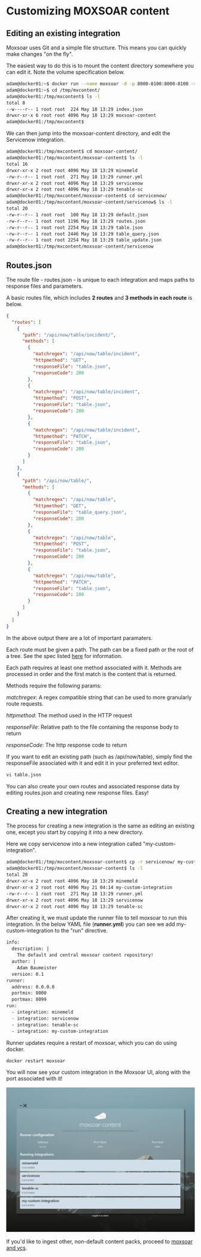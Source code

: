 # Customizing MOXSOAR content

## Editing an existing integration
Moxsoar uses Git and a simple file structure. This means you can quickly make changes "on the fly".

The easiest way to do this is to mount the content directory somewhere you can edit it. Note the volume specification below.

```bash
adam@docker01:~$ docker run --name moxsoar -d -p 8000-8100:8000-8100 -v /tmp/mxcontent:/etc/moxsoar/content abigserve/moxsoar
adam@docker01:~$ cd /tmp/mxcontent/
adam@docker01:/tmp/mxcontent$ ls -l
total 8
--w----r-- 1 root root  224 May 18 13:29 index.json
drwxr-xr-x 6 root root 4096 May 18 13:29 moxsoar-content
adam@docker01:/tmp/mxcontent$

```

We can then jump into the moxsoar-content directory, and edit the Servicenow integration.

```bash
adam@docker01:/tmp/mxcontent$ cd moxsoar-content/
adam@docker01:/tmp/mxcontent/moxsoar-content$ ls -l
total 16
drwxr-xr-x 2 root root 4096 May 18 13:29 minemeld
-rw-r--r-- 1 root root  271 May 18 13:29 runner.yml
drwxr-xr-x 2 root root 4096 May 18 13:29 servicenow
drwxr-xr-x 2 root root 4096 May 18 13:29 tenable-sc
adam@docker01:/tmp/mxcontent/moxsoar-content$ cd servicenow/
adam@docker01:/tmp/mxcontent/moxsoar-content/servicenow$ ls -l
total 20
-rw-r--r-- 1 root root  100 May 18 13:29 default.json
-rw-r--r-- 1 root root 1196 May 18 13:29 routes.json
-rw-r--r-- 1 root root 2254 May 18 13:29 table.json
-rw-r--r-- 1 root root 2446 May 18 13:29 table_query.json
-rw-r--r-- 1 root root 2254 May 18 13:29 table_update.json
adam@docker01:/tmp/mxcontent/moxsoar-content/servicenow
```

## Routes.json

The route file - routes.json - is unique to each integration and maps paths to response files and parameters. 

A basic routes file, which includes **2 routes** and **3 methods in each route** is below.
```json
{
  "routes": [
    {
      "path": "/api/now/table/incident/",
      "methods": [
        {
          "matchregex": "/api/now/table/incident",
          "httpmethod": "GET",
          "responseFile": "table.json",
          "responseCode": 200
        },
        {
          "matchregex": "/api/now/table/incident",
          "httpmethod": "POST",
          "responseFile": "table.json",
          "responseCode": 200
        },
        {
          "matchregex": "/api/now/table/incident",
          "httpmethod": "PATCH",
          "responseFile": "table.json",
          "responseCode": 200
        }
      ]
    },
    {
      "path": "/api/now/table/",
      "methods": [
        {
          "matchregex": "/api/now/table",
          "httpmethod": "GET",
          "responseFile": "table_query.json",
          "responseCode": 200
        },
        {
          "matchregex": "/api/now/table",
          "httpmethod": "POST",
          "responseFile": "table.json",
          "responseCode": 200
        },
        {
          "matchregex": "/api/now/table",
          "httpmethod": "PATCH",
          "responseFile": "table.json",
          "responseCode": 200
        }
      ]
    }
  ]
}
```

In the above output there are a lot of important paramaters.

Each route must be given a path. The path can be a fixed path or the root of a tree. See the spec listed
[here](https://golang.org/pkg/net/http/#ServeMux) for information.

Each path requires at least one method associated with it. Methods are processed in order and the first match is the 
content that is returned. 

Methods require the following params:

*matchregex*: A regex compatible string that can be used to more granularly route requests.

*httpmethod*: The method used in the HTTP request

*responseFile*: Relative path to the file containing the response body to return

*responseCode*: The http response code to return

If you want to edit an existing path (such as /api/now/table), simply find the responseFile associated with it and edit
it in your preferred text editor.

```bash
vi table.json
```

You can also create your own routes and associated response data by editing routes.json and creating new response files. Easy!

## Creating a new integration
The process for creating a new integration is the same as editing an existing one, except you start by copying it
into a new directory.

Here we copy servicenow into a new integration called "my-custom-integration".

```bash
adam@docker01:/tmp/mxcontent/moxsoar-content$ cp -r servicenow/ my-custom-integration
adam@docker01:/tmp/mxcontent/moxsoar-content$ ls -l
total 20
drwxr-xr-x 2 root root 4096 May 18 13:29 minemeld
drwxr-xr-x 2 root root 4096 May 21 04:14 my-custom-integration
-rw-r--r-- 1 root root  271 May 18 13:29 runner.yml
drwxr-xr-x 2 root root 4096 May 18 13:29 servicenow
drwxr-xr-x 2 root root 4096 May 18 13:29 tenable-sc
```

After creating it, we must update the runner file to tell moxsoar to run this integration. In the below YAML file 
(**runner.yml**) you can see we add my-custom-integration to the "run" directive.

```bash
info:
  description: |
    The default and central moxsoar content repository!
  author: |
    Adam Baumeister
  version: 0.1
runner:
  address: 0.0.0.0
  portmin: 8000
  portmax: 8099
run:
  - integration: minemeld
  - integration: servicenow
  - integration: tenable-sc
  - integration: my-custom-integration
```

Runner updates require a restart of moxsoar, which you can do using docker.

```bash
docker restart moxsoar
```

You will now see your custom integration in the Moxsoar UI, along with the port associated with it!

<img src="img/after_runner.PNG" width="600">

If you'd like to ingest other, non-default content packs, proceed to [moxsoar and vcs](pack_vcs.md).